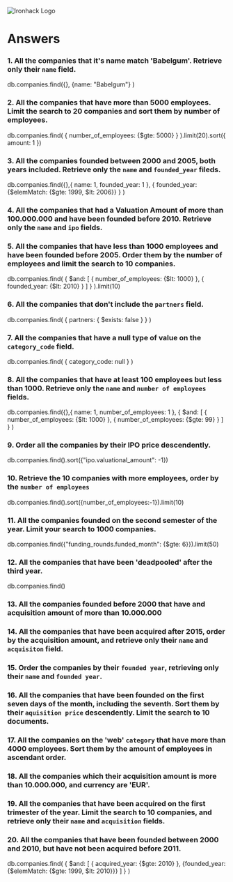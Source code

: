 ![Ironhack Logo](https://i.imgur.com/1QgrNNw.png)

# Answers

### 1. All the companies that it's name match 'Babelgum'. Retrieve only their `name` field.

db.companies.find({}, {name: "Babelgum"} )

### 2. All the companies that have more than 5000 employees. Limit the search to 20 companies and sort them by **number of employees**.

db.companies.find( { number_of_employees: {$gte: 5000} } ).limit(20).sort({ amount: 1 })

### 3. All the companies founded between 2000 and 2005, both years included. Retrieve only the `name` and `founded_year` fileds.

db.companies.find({},{ name: 1, founded_year: 1 }, { founded_year:{$elemMatch: {$gte: 1999, $lt: 2006}} } )

### 4. All the companies that had a Valuation Amount of more than 100.000.000 and have been founded before 2010. Retrieve only the `name` and `ipo` fields.

<!-- Your Code Goes Here -->

### 5. All the companies that have less than 1000 employees and have been founded before 2005. Order them by the number of employees and limit the search to 10 companies.

db.companies.find( { $and: [ { number_of_employees: {$lt: 1000} }, { founded_year: {$lt: 2010} } ] } ).limit(10)

### 6. All the companies that don't include the `partners` field.

db.companies.find( { partners: { $exists: false } } )

### 7. All the companies that have a null type of value on the `category_code` field.

db.companies.find( { category_code: null } )

### 8. All the companies that have at least 100 employees but less than 1000. Retrieve only the `name` and `number of employees` fields.

db.companies.find({},{ name: 1, number_of_employees: 1 }, { $and: [ { number_of_employees: {$lt: 1000} }, { number_of_employees: {$gte: 99} } ] } )

### 9. Order all the companies by their IPO price descendently.

db.companies.find().sort({"ipo.valuational_amount": -1})

### 10. Retrieve the 10 companies with more employees, order by the `number of employees`

db.companies.find().sort({number_of_employees:-1}).limit(10)

### 11. All the companies founded on the second semester of the year. Limit your search to 1000 companies.

db.companies.find({"funding_rounds.funded_month": {$gte: 6}}).limit(50)

### 12. All the companies that have been 'deadpooled' after the third year.

db.companies.find()

### 13. All the companies founded before 2000 that have and acquisition amount of more than 10.000.000

<!-- Your Code Goes Here -->

### 14. All the companies that have been acquired after 2015, order by the acquisition amount, and retrieve only their `name` and `acquisiton` field.

<!-- Your Code Goes Here -->

### 15. Order the companies by their `founded year`, retrieving only their `name` and `founded year`.

<!-- Your Code Goes Here -->

### 16. All the companies that have been founded on the first seven days of the month, including the seventh. Sort them by their `aquisition price` descendently. Limit the search to 10 documents.

<!-- Your Code Goes Here -->

### 17. All the companies on the 'web' `category` that have more than 4000 employees. Sort them by the amount of employees in ascendant order.

<!-- Your Code Goes Here -->

### 18. All the companies which their acquisition amount is more than 10.000.000, and currency are 'EUR'.

<!-- Your Code Goes Here -->

### 19. All the companies that have been acquired on the first trimester of the year. Limit the search to 10 companies, and retrieve only their `name` and `acquisition` fields.

<!-- Your Code Goes Here -->

### 20. All the companies that have been founded between 2000 and 2010, but have not been acquired before 2011.

db.companies.find( { $and: [ { acquired_year: {$gte: 2010} }, {founded_year:{$elemMatch: {$gte: 1999, $lt: 2010}}} ] } )
